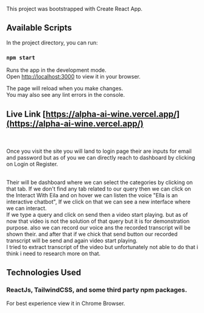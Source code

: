  

This project was bootstrapped with Create React App.

## Available Scripts

In the project directory, you can run:

### `npm start`

Runs the app in the development mode.\
Open [http://localhost:3000](http://localhost:3000) to view it in your browser.

The page will reload when you make changes.\
You may also see any lint errors in the console.


## Live Link [https://alpha-ai-wine.vercel.app/](https://alpha-ai-wine.vercel.app/)
 

<br><br>
 Once you visit the site you will land to login page their are inputs for email and password but as of you we can directly reach to dashboard by clicking on Login ot Register.

 <br>
 Their will be dashboard where we can select the categories by clicking on that tab. If we don't find any tab related to our query then we can click on the   Interact With Eila  and on hover we can listen the voice "Ella is an 
interactive chatbot", If we click on that we can see a new interface where we can interact. 

 <br>
 If we type a query and click on send then a video start playing. but as of now that video is not the solution of that query but it is for demonstration purpose. also we can record our voice ans the recorded transcript will be shown their. and after that if we chick that send button our recorded transcript will be send and again video start playing.


<br>
I tried to extract transcript of the video but unfortunately not able to do that i think i need to research more on that.

<br>

## Technologies Used

### ReactJs, TailwindCSS, and some third party npm packages.



For best experience view it in Chrome Browser.

